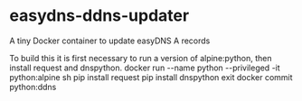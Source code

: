 # easydns-ddns-updater
A tiny Docker container to update easyDNS A records

To build this it is first necessary to run a version of alpine:python, then install request and dnspython.
docker run --name python --privileged -it python:alpine sh
pip install request
pip install dnspython
exit
docker commit <container ID> python:ddns


